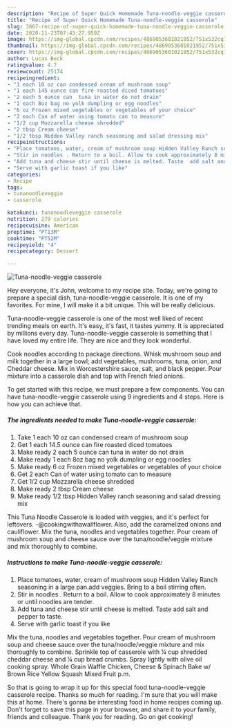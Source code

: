 ```yaml
---
description: "Recipe of Super Quick Homemade Tuna-noodle-veggie casserole"
title: "Recipe of Super Quick Homemade Tuna-noodle-veggie casserole"
slug: 3867-recipe-of-super-quick-homemade-tuna-noodle-veggie-casserole
date: 2020-11-23T07:43:27.959Z
image: https://img-global.cpcdn.com/recipes/4869053601021952/751x532cq70/tuna-noodle-veggie-casserole-recipe-main-photo.jpg
thumbnail: https://img-global.cpcdn.com/recipes/4869053601021952/751x532cq70/tuna-noodle-veggie-casserole-recipe-main-photo.jpg
cover: https://img-global.cpcdn.com/recipes/4869053601021952/751x532cq70/tuna-noodle-veggie-casserole-recipe-main-photo.jpg
author: Lucas Beck
ratingvalue: 4.7
reviewcount: 25174
recipeingredient:
- "1 each 10 oz can condensed cream of mushroom soup"
- "1 each 145 ounce can fire roasted diced tomatoes"
- "2 each 5 ounce can  tuna in water do not drain"
- "1 each 8oz bag no yolk dumpling or egg noodles"
- "6 oz Frozen mixed vegetables or vegetables of your choice"
- "2 each Can of water using tomato can to measure"
- "1/2 cup Mozzarella cheese shredded"
- "2 tbsp Cream cheese"
- "1/2 tbsp Hidden Valley ranch seasoning and salad dressing mix"
recipeinstructions:
- "Place tomatoes, water, cream of mushroom soup Hidden Valley Ranch seasoning in a large pan.add veggies. Bring to a boil stirring often."
- "Stir in noodles . Return to a boil. Allow to cook approximately 8 minutes or until noodles are tender."
- "Add tuna and cheese stir until cheese is melted. Taste  add salt and pepper to taste."
- "Serve with garlic toast if you like"
categories:
- Recipe
tags:
- tunanoodleveggie
- casserole

katakunci: tunanoodleveggie casserole 
nutrition: 279 calories
recipecuisine: American
preptime: "PT13M"
cooktime: "PT52M"
recipeyield: "4"
recipecategory: Dessert

---
```



![Tuna-noodle-veggie casserole](https://img-global.cpcdn.com/recipes/4869053601021952/751x532cq70/tuna-noodle-veggie-casserole-recipe-main-photo.jpg)

Hey everyone, it's John, welcome to my recipe site. Today, we're going to prepare a special dish, tuna-noodle-veggie casserole. It is one of my favorites. For mine, I will make it a bit unique. This will be really delicious.

Tuna-noodle-veggie casserole is one of the most well liked of recent trending meals on earth. It's easy, it's fast, it tastes yummy. It is appreciated by millions every day. Tuna-noodle-veggie casserole is something that I have loved my entire life. They are nice and they look wonderful.

Cook noodles according to package directions. Whisk mushroom soup and milk together in a large bowl; add vegetables, mushrooms, tuna, onion, and Cheddar cheese. Mix in Worcestershire sauce, salt, and black pepper. Pour mixture into a casserole dish and top with French fried onions.


To get started with this recipe, we must prepare a few components. You can have tuna-noodle-veggie casserole using 9 ingredients and 4 steps. Here is how you can achieve that.

<!--inarticleads1-->

##### The ingredients needed to make Tuna-noodle-veggie casserole:

1. Take 1 each 10 oz can condensed cream of mushroom soup
1. Get 1 each 14.5 ounce can fire roasted diced tomatoes
1. Make ready 2 each 5 ounce can  tuna in water do not drain
1. Make ready 1 each 8oz bag no yolk dumpling or egg noodles
1. Make ready 6 oz Frozen mixed vegetables or vegetables of your choice
1. Get 2 each Can of water using tomato can to measure
1. Get 1/2 cup Mozzarella cheese shredded
1. Make ready 2 tbsp Cream cheese
1. Make ready 1/2 tbsp Hidden Valley ranch seasoning and salad dressing mix


This Tuna Noodle Casserole is loaded with veggies, and it&#39;s perfect for leftovers. -@cookingwithawallflower. Also, add the caramelized onions and cauliflower. Mix the tuna, noodles and vegetables together. Pour cream of mushroom soup and cheese sauce over the tuna/noodle/veggie mixture and mix thoroughly to combine. 

<!--inarticleads2-->

##### Instructions to make Tuna-noodle-veggie casserole:

1. Place tomatoes, water, cream of mushroom soup Hidden Valley Ranch seasoning in a large pan.add veggies. Bring to a boil stirring often.
1. Stir in noodles . Return to a boil. Allow to cook approximately 8 minutes or until noodles are tender.
1. Add tuna and cheese stir until cheese is melted. Taste  add salt and pepper to taste.
1. Serve with garlic toast if you like


Mix the tuna, noodles and vegetables together. Pour cream of mushroom soup and cheese sauce over the tuna/noodle/veggie mixture and mix thoroughly to combine. Sprinkle top of casserole with ¼ cup shredded cheddar cheese and ¼ cup bread crumbs. Spray lightly with olive oil cooking spray. Whole Grain Waffle Chicken, Cheese &amp; Spinach Bake w/ Brown Rice Yellow Squash Mixed Fruit p.m. 

So that is going to wrap it up for this special food tuna-noodle-veggie casserole recipe. Thanks so much for reading. I'm sure that you will make this at home. There's gonna be interesting food in home recipes coming up. Don't forget to save this page in your browser, and share it to your family, friends and colleague. Thank you for reading. Go on get cooking!
